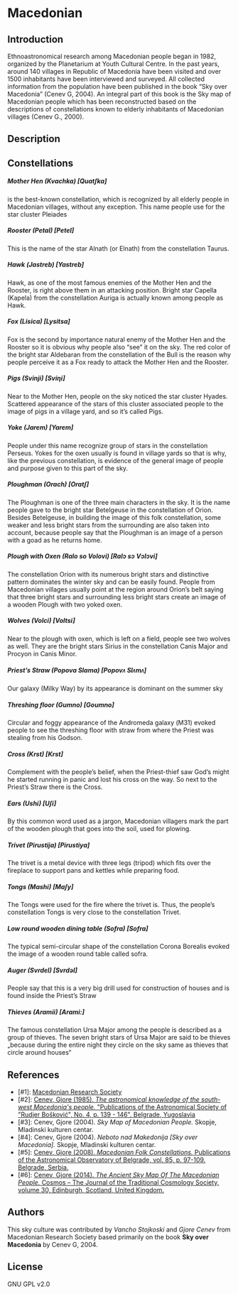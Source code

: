 # Macedonian

## Introduction

Ethnoastronomical research among Macedonian people began in 1982, organized by the Planetarium at Youth Cultural Centre. In the past years, around 140 villages in Republic of Macedonia have been visited and over 1500 inhabitants have been interviewed and surveyed. All collected information from the population have been published in the book “Sky over Macedonia” (Cenev G, 2004). An integral part of this book is the Sky map of Macedonian people which has been reconstructed based on the descriptions of constellations known to elderly inhabitants of Macedonian villages (Cenev G., 2000).

## Description

## Constellations

##### Mother Hen (Kvachka) *[Quatʃka]*

is the best-known constellation, which is recognized by all elderly people in Macedonian villages, without any exception. This name people use for the star cluster Pleiades

##### Rooster (Petal) *[Petel]*

This is the name of the star Alnath (or Elnath) from the constellation Taurus.

##### Hawk (Јastreb) *[Yastreb]*

Hawk, as one of the most famous enemies of the Mother Hen and the Rooster, is right above them in an attacking position. Bright star Capella (Kapela) from the constellation Auriga is actually known among people as Hawk.

##### Fox (Lisica) *[Lysitsa]*

 Fox is the second by importance natural enemy of the Mother Hen and the Rooster so it is obvious why people also “see” it on the sky. The red color of the bright star Aldebaran from the constellation of the Bull is the reason why people perceive it as a Fox ready to attack the Mother Hen and the Rooster.

##### Pigs (Svinji) *[Sviƞi]*

Near to the Mother Hen, people on the sky noticed the star cluster Hyades. Scattered appearance of the stars of this cluster associated people to the image of pigs in a village yard, and so it’s called Pigs.

##### Yoke (Jarem) *[Yarem]*

People under this name recognize group of stars in the constellation Perseus. Yokes for the oxen usually is found in village yards so that is why, like the previous constellation, is evidence of the general image of people and purpose given to this part of the sky.

##### Ploughman (Orach) *[Oratʃ]*

The Ploughman is one of the three main characters in the sky. It is the name people gave to the bright star Betelgeuse in the constellation of Orion. Besides Betelgeuse, in building the image of this folk constellation, some weaker and less bright stars from the surrounding are also taken into account, because people say that the Ploughman is an image of a person with a goad as he returns home.

##### Plough with Oxen (Ralo so Volovi) *[Ralɔ sɔ Vɔlɔvi]*

The constellation Orion with its numerous bright stars and distinctive pattern dominates the winter sky and can be easily found. People from Macedonian villages usually point at the region around Orion’s belt saying that three bright stars and surrounding less bright stars create an image of a wooden Plough with two yoked oxen.

##### Wolves (Volci) *[Voltsi]*

 Near to the plough with oxen, which is left on a field, people see two wolves as well. They are the bright stars Sirius in the constellation Canis Major and Procyon in Canis Minor.

##### Priest’s Straw (Popova Slama) *[Popovᴧ Slᴧmᴧ]*

 Our galaxy (Milky Way) by its appearance is dominant on the summer sky

##### Threshing floor (Gumno) *[Goumno]*

 Circular and foggy appearance of the Andromeda galaxy (М31) evoked people to see the threshing floor with straw from where the Priest was stealing from his Godson.

##### Cross (Krst) *[Krst]*

Complement with the people’s belief, when the Priest-thief saw God’s might he started running in panic and lost his cross on the way. So next to the Priest’s Straw there is the Cross.

##### Ears (Ushi) *[Uʃi]*

By this common word used as a jargon, Macedonian villagers mark the part of the wooden plough that goes into the soil, used for plowing.

##### Trivet (Pirustija) *[Pirustiya]*

The trivet is a metal device with three legs (tripod) which fits over the fireplace to support pans and kettles while preparing food.

##### Tongs (Mashi) *[Maʃy]*

The Tongs were used for the fire where the trivet is. Thus, the people’s constellation Tongs is very close to the constellation Trivet.

##### Low round wooden dining table (Sofra) *[Sofra]*

The typical semi-circular shape of the constellation Corona Borealis evoked the image of a wooden round table called sofra.

##### Auger (Svrdel) *[Svrdǝl]*

People say that this is a very big drill used for construction of houses and is found inside the Priest’s Straw

##### Thieves (Aramii) *[Arami:]*

The famous constellation Ursa Major among the people is described as a group of thieves. The seven bright stars of Ursa Major are said to be thieves „because during the entire night they circle on the sky same as thieves that circle around houses“

## References

 - [#1]: [Macedonian Research Society](http://mid.org.mk/ethnoastronomy/)
 - [#2]: [Cenev, Gjore (1985). *The astronomical knowledge of the south-west Macedonia's people.* "Publications of the Astronomical Society of "Rudjer Bošković", No. 4, p. 139 - 146". Belgrade, Yugoslavia](http://adsabs.harvard.edu/abs/1985PASRB...4..139C)
 - [#3]: Cenev, Gjore (2004). *Sky Map of Macedonian People.* Skopje, Mladinski kulturen centar.
 - [#4]: Cenev, Gjore (2004). *Neboto nad Makedonija [Sky over Macedonia].* Skopje, Mladinski kulturen centar.
 - [#5]: [Cenev, Gjore (2008). *Macedonian Folk Constellations.* Publications of the Astronomical Observatory of Belgrade, vol. 85, p. 97-109. Belgrade, Serbia.](http://adsabs.harvard.edu/abs/2008POBeo..85...97C)
 - [#6]: [Cenev, Gjore (2014). *The Ancient Sky Map Of The Macedonian People.* Cosmos – The Journal of the Traditional Cosmology Society, volume 30, Edinburgh, Scotland, United Kingdom.](http://www.academia.edu/18707131/The_Ancient_Sky_Map_Of_The_Macedonian_People)

## Authors

This sky culture was contributed by *Vancho Stojkoski* and *Gjore Cenev* from Macedonian Research Society based primarily on the book **Sky over Macedonia** by Cenev G, 2004.

## License

GNU GPL v2.0
